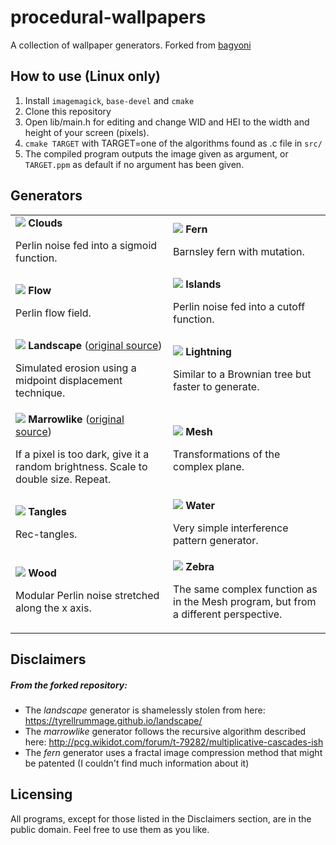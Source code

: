 # procedural-wallpapers
A collection of wallpaper generators. Forked from [bagyoni](https://github.com/bagyoni/procedural-wallpapers)

## How to use (Linux only)
1. Install `imagemagick`, `base-devel` and `cmake`
1. Clone this repository
1. Open lib/main.h for editing and change WID and HEI to the width and height of your screen (pixels).
1. `cmake TARGET` with TARGET=one of the algorithms found as .c file in `src/`
1. The compiled program outputs the image given as argument, or `TARGET.ppm` as default if no argument has been given.

## Generators

<table width="100%">
<tr>
	<td width="50%">
		<img src="examples/clouds.jpg">
		<b>Clouds</b>
		<p>Perlin noise fed into a sigmoid function.
	</td>
	<td width="50%">
		<img src="examples/fern.jpg">
		<b>Fern</b>
		<p>Barnsley fern with mutation.
	</td>
</tr>
<tr>
	<td width="50%">
		<img src="examples/flow.jpg">
		<b>Flow</b>
		<p>Perlin flow field.
	</td>
	<td width="50%">
		<img src="examples/islands.jpg">
		<b>Islands</b>
		<p>Perlin noise fed into a cutoff function.
	</td>
</tr>
<tr>
	<td width="50%">
		<img src="examples/landscape.jpg">
		<b>Landscape</b> (<a href="https://tyrellrummage.github.io/landscape/">original source</a>)
		<p>Simulated erosion using a midpoint displacement technique.
	</td>
	<td width="50%">
		<img src="examples/lightning.jpg">
		<b>Lightning</b>
		<p>Similar to a Brownian tree but faster to generate.
	</td>
	
</tr>
<tr>
	<td width="50%">
		<img src="examples/marrowlike.jpg">
		<b>Marrowlike</b> (<a href="http://pcg.wikidot.com/forum/t-79282/multiplicative-cascades-ish">original source</a>)
		<p>If a pixel is too dark, give it a random brightness. Scale to double size. Repeat.
	</td>
	<td width="50%">
		<img src="examples/mesh.jpg">
		<b>Mesh</b>
		<p>Transformations of the complex plane.
	</td>
</tr>
<tr>
	<td width="50%">
		<img src="examples/tangles.jpg">
		<b>Tangles</b>
		<p>Rec-tangles.
	</td>
	<td width="50%">
		<img src="examples/water.jpg">
		<b>Water</b>
		<p>Very simple interference pattern generator.
	</td>
</tr>
<tr>
	<td width="50%">
		<img src="examples/wood.jpg">
		<b>Wood</b>
		<p>Modular Perlin noise stretched along the x axis.
	</td>
	<td width="50%">
		<img src="examples/zebra.jpg">
		<b>Zebra</b>
		<p>The same complex function as in the Mesh program, but from a different perspective.
	</td>
</tr>
</table>

## Disclaimers

##### From the forked repository:
* The *landscape* generator is shamelessly stolen from here: https://tyrellrummage.github.io/landscape/
* The *marrowlike* generator follows the recursive algorithm described here: http://pcg.wikidot.com/forum/t-79282/multiplicative-cascades-ish
* The *fern* generator uses a fractal image compression method that might be patented (I couldn't find much information about it)

## Licensing
All programs, except for those listed in the Disclaimers section, are in the public domain. Feel free to use them as you like.